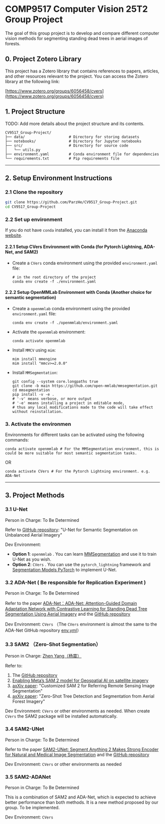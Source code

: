 # **COMP9517 Computer Vision 25T2 Group Project**

The goal of this group project is to develop and compare different computer vision methods for segmenting standing dead trees in aerial images of forests.

## 0. Project Zotero Library

This project has a Zotero library that contains references to papers, articles, and other resources relevant to the project. You can access the Zotero library at the following link:

[https://www.zotero.org/groups/6056458/cvers](https://www.zotero.org/groups/6056458/cvers)

## 1. Project Structure

TODO: Add more details about the project structure and its contents.

```plaintext
CV9517_Group-Project/
├── data/                    # Directory for storing datasets
├── notebooks/               # Directory for Jupyter notebooks
├── src/                     # Directory for source code
│   └── utils.py
├── environment.yaml         # Conda environment file for dependencies
└── requirements.txt         # Pip requirements file
```

---

## 2. Setup Environment Instructions

### 2.1 **Clone the repository**

   ```bash
   git clone https://github.com/ParzHe/CV9517_Group-Project.git
   cd CV9517_Group-Project
   ```

### 2.2 **Set up environment**

If you do not have `conda` installed, you can install it from the [Anaconda website](https://www.anaconda.com/download).

#### 2.2.1 Setup CVers Environment with Conda (for Pytorch Lightning, ADA-Net, and SAM2)

- Create a `CVers` conda environment using the provided `environment.yaml` file:

   ```shell
   # in the root directory of the project
   conda env create -f ./environment.yaml
   ```

#### 2.2.2 Setup OpenMMLab Environment with Conda (Another choice for semantic segmentation)

- Create a `openmmlab` conda environment using the provided `environment.yaml` file:

   ```shell
   conda env create -f ./openmmlab/environment.yaml
   ```

- Activate the `openmmlab` environment:

   ```shell
   conda activate openmmlab
   ```

- Install `MMCV` using `mim`:

   ```shell
   mim install mmengine
   mim install "mmcv>=2.0.0"
   ```

- Install `MMSegmentation`:

   ```shell
   git config --system core.longpaths true
   git clone -b main https://github.com/open-mmlab/mmsegmentation.git
   cd mmsegmentation
   pip install -v -e .
   # '-v' means verbose, or more output
   # '-e' means installing a project in editable mode,
   # thus any local modifications made to the code will take effect without reinstallation. 
   ```

### 3. **Activate the environmen**

Environments for different tasks can be activated using the following commands:

   ```shell
   conda activate openmmlab # For the MMSegmentation environment, this is could be more suitable for most semantic segmentation tasks.
   ```

   OR

   ```shell
   conda activate CVers # For the Pytorch Lightning environment. e.g. ADA-Net
   ```

---

## 3. Project Methods

### 3.1 U-Net

Person in Charge: To Be Determined

Refer to [GitHub repository](https://github.com/arbit3rr/UNet-AerialSegmentation): "U-Net for Semantic Segmentation on Unbalanced Aerial Imagery"

Dev Environment:

- **Option 1**: `openmmlab` . You can learn [MMSegmentation](https://mmsegmentation.readthedocs.io/) and use it to train U-Net as you wish.
- **Option 2**: `CVers` . You can use the `pytorch_lightning` framework and [Segmentation Models PyTorch](https://smp.readthedocs.io/) to implement U-Net.

### 3.2 ADA-Net ( Be responsible for Replication Experiment )

Person in Charge: To Be Determined

Refer to the paper [ADA-Net：ADA-Net: Attention-Guided Domain Adaptation Network with Contrastive Learning for Standing Dead Tree Segmentation Using Aerial Imagery](https://arxiv.org/abs/2504.04271) and the [GitHub repository](https://github.com/meteahishali/ADA-Net)

Dev Environment: `CVers` （The `CVers` environment is almost the same to the ADA-Net GitHub repository [env.yml](https://github.com/meteahishali/ADA-Net/blob/main/env.yml)）

### 3.3 SAM2 （Zero-Shot Segmentation）

Person in Charge: [Zhen Yang（杨震）](https://github.com/DravenYiZ)

Refer to:

1. The [GitHub repository](https://github.com/facebookresearch/sam2)
2. [Enabling Meta’s SAM 2 model for Geospatial AI on satellite imagery](https://wherobots.com/blog/sam-2-model-geospatial-ai-satellite-imagery/)
3. [axXiv paper](https://arxiv.org/abs/2503.07266): "Customized SAM 2 for Referring Remote Sensing Image Segmentation"
4. [axXiv paper](https://arxiv.org/abs/2506.03114): "Zero-Shot Tree Detection and Segmentation from Aerial Forest Imagery"

Dev Environment: `CVers` or other environments as needed. When create `CVers` the SAM2 package will be installed automatically.

### 3.4 SAM2-UNet

Person in Charge: To Be Determined

Refer to the paper [SAM2-UNet: Segment Anything 2 Makes Strong Encoder for Natural and Medical Image Segmentation](https://arxiv.org/abs/2408.08870) and the [GitHub repository](https://github.com/WZH0120/SAM2-UNet)

Dev Environment: `CVers` or other environments as needed

### 3.5 SAM2-ADANet

Person in Charge: To Be Determined

This is a combination of SAM2 and ADA-Net, which is expected to achieve better performance than both methods. It is a new method proposed by our group. To be implemented.

Dev Environment: `CVers`
